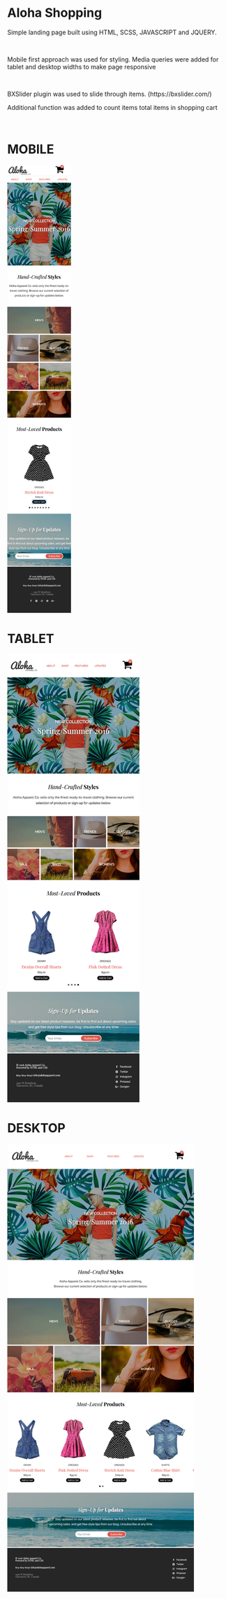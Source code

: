 <h1> Aloha Shopping </h1>
<p> Simple landing page built using HTML, SCSS, JAVASCRIPT and JQUERY.</p> 
<br>
<p> Mobile first approach was used for styling. Media queries were added for tablet and desktop widths to make page responsive</p>
<br>
<p>BXSlider plugin was used to slide through items. (https://bxslider.com/) </p>
<p> Additional function was added to count items total items in shopping cart </p>
<br>

<div class="flex">

<div class="width-50">
<h1>MOBILE</h1>
<img src="./build/assets/aloha-mobile1.png">
</div>

<div class="width-50">
<h1>TABLET</h1>
<img src="./build/assets/aloha-tablet1.png">
</div>

</div>

<h1>DESKTOP</h1>
<img src="./build/assets/aloha-desktop1.png">


